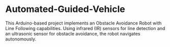 # Automated-Guided-Vehicle
This Arduino-based project implements an Obstacle Avoidance Robot with Line Following capabilities. Using infrared (IR) sensors for line detection and an ultrasonic sensor for obstacle avoidance, the robot navigates autonomously.
